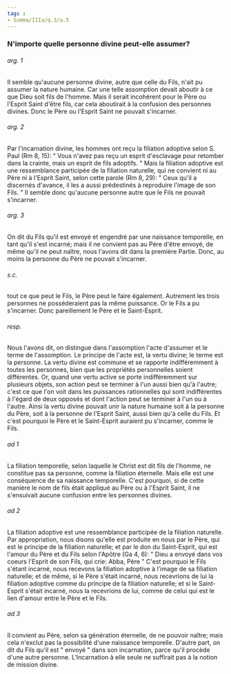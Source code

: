 ```yaml
---
tags : 
- Summa/IIIa/q.3/a.5
---
```


### N'importe quelle personne divine peut-elle assumer?

###### arg. 1
Il semble qu'aucune personne divine, autre que celle du Fils, n'ait pu assumer la nature humaine. Car une telle assomption devait aboutir à ce que Dieu soit fils de l'homme. Mais il serait incohérent pour le Père ou l'Esprit Saint d'être fils, car cela aboutirait à la confusion des personnes divines. Donc le Père ou l'Esprit Saint ne pouvait s'incarner. 

###### arg. 2
Par l'incarnation divine, les hommes ont reçu la filiation adoptive selon S. Paul (Rm 8, 15): " Vous n'avez pas reçu un esprit d'esclavage pour retomber dans la crainte, mais un esprit de fils adoptifs. " Mais la filiation adoptive est une ressemblance participée de la filiation naturelle, qui ne convient ni au Père ni à l'Esprit Saint, selon cette parole (Rm 8, 29): " Ceux qu'il a discernés d'avance, il les a aussi prédestinés à reproduire l'image de son Fils. " Il semble donc qu'aucune personne autre que le Fils ne pouvait s'incarner. 

###### arg. 3
On dit du Fils qu'il est envoyé et engendré par une naissance temporelle, en tant qu'il s'est incarné; mais il ne convient pas au Père d'être envoyé, de même qu'il ne peut naître, nous l'avons dit dans la première Partie. Donc, au moins la personne du Père ne pouvait s'incarner. 

###### s.c.
tout ce que peut le Fils, le Père peut le faire également. Autrement les trois personnes ne posséderaient pas la même puissance. Or le Fils a pu s'incarner. Donc pareillement le Père et le Saint-Esprit. 

###### resp.
Nous l'avons dit, on distingue dans l'assomption l'acte d'assumer et le terme de l'assomption. Le principe de l'acte est, la vertu divine; le terme est la personne. La vertu divine est commune et se rapporte indifféremment à toutes les personnes, bien que les propriétés personnelles soient différentes. Or, quand une vertu active se porte indifféremment sur plusieurs objets, son action peut se terminer à l'un aussi bien qu'à l'autre; c'est ce que l'on voit dans les puissances rationnelles qui sont indifférentes à l'égard de deux opposés et dont l'action peut se terminer à l'un ou à l'autre. Ainsi la vertu divine pouvait unir la nature humaine soit à la personne du Père, soit à la personne de l'Esprit Saint, aussi bien qu'à celle du Fils. Et c'est pourquoi le Père et le Saint-Esprit auraient pu s'incarner, comme le Fils. 

###### ad 1
La filiation temporelle, selon laquelle le Christ est dit fils de l'homme, ne constitue pas sa personne, comme la filiation éternelle. Mais elle est une conséquence de sa naissance temporelle. C'est pourquoi, si de cette manière le nom de fils était appliqué au Père ou à l'Esprit Saint, il ne s'ensuivait aucune confusion entre les personnes divines. 

###### ad 2
La filiation adoptive est une ressemblance participée de la filiation naturelle. Par appropriation, nous disons qu'elle est produite en nous par le Père, qui est le principe de la filiation naturelle; et par le don du Saint-Esprit, qui est l'amour du Père et du Fils selon l'Apôtre (Ga 4, 6): " Dieu a envoyé dans vos coeurs l'Esprit de son Fils, qui crie: Abba, Père " C'est pourquoi le Fils s'étant incarné, nous recevons la filiation adoptive à l'image de sa filiation naturelle; et de même, si le Père s'était incarné, nous recevrions de lui la filiation adoptive comme du principe de la filiation naturelle; et si le Saint-Esprit s'était incarné, nous la recevrions de lui, comme de celui qui est le lien d'amour entre le Père et le Fils. 

###### ad 3
Il convient au Père, selon sa génération éternelle, de ne pouvoir naître; mais cela n'exclut pas la possibilité d'une naissance temporelle. D'autre part, on dit du Fils qu'il est " envoyé " dans son incarnation, parce qu'il procède d'une autre personne. L'Incarnation à elle seule ne suffirait pas à la notion de mission divine. 

